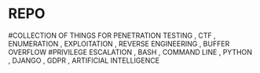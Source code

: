 # REPO

#COLLECTION OF THINGS FOR PENETRATION TESTING , CTF , ENUMERATION , EXPLOITATION , REVERSE ENGINEERING , BUFFER OVERFLOW 
#PRIVILEGE ESCALATION , BASH , COMMAND LINE , PYTHON , DJANGO , GDPR , ARTIFICIAL INTELLIGENCE
